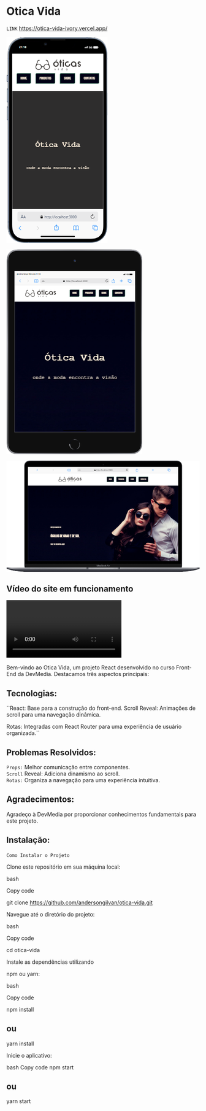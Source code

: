 # Otica Vida 

`LINK` https://otica-vida-ivory.vercel.app/



![Alt text](<public/arquivos-readme/mobile (6).png>)

![Alt text](<public/arquivos-readme/mobile (7).png>)

![Alt text](<public/arquivos-readme/mobile (8).png>)

## Vídeo do site em funcionamento

<video src="public/arquivos-readme/20240130_212059.mp4" controls title="Title"></video>


Bem-vindo ao Otica Vida, um projeto React desenvolvido no curso Front-End da DevMedia. Destacamos três aspectos principais:

## Tecnologias:
``React: Base para a construção do front-end.
Scroll Reveal: Animações de scroll para uma navegação dinâmica.

Rotas: Integradas com React Router para uma experiência de usuário organizada.``<br/>

## Problemas Resolvidos:

``Props:`` Melhor comunicação entre componentes.<br/>
``Scroll`` Reveal: Adiciona dinamismo ao scroll.<br/>
``Rotas:`` Organiza a navegação para uma experiência intuitiva.

## Agradecimentos:

Agradeço à DevMedia por proporcionar conhecimentos fundamentais para este projeto.

## Instalação:
``Como Instalar o Projeto``

Clone este repositório em sua máquina local:

bash

Copy code

git clone
 https://github.com/andersongilvan/otica-vida.git

Navegue até o diretório do projeto:

bash

Copy code

cd otica-vida

Instale as dependências utilizando 

npm ou yarn:

bash

Copy code

npm install

## ou


yarn install

Inicie o aplicativo:


bash
Copy code
npm start
## ou
yarn start


